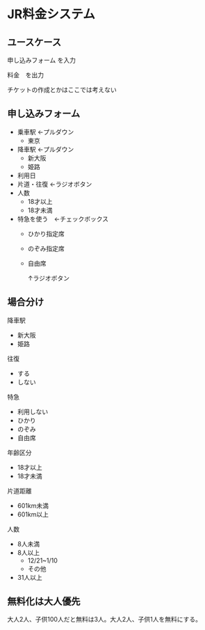 # JR料金システム
## ユースケース

申し込みフォーム を入力

料金　を出力

チケットの作成とかはここでは考えない

## 申し込みフォーム

- 乗車駅  ←プルダウン
    - 東京
- 降車駅  ←プルダウン
    - 新大阪
    - 姫路
- 利用日
- 片道・往復 ←ラジオボタン
- 人数
    - 18才以上
    - 18才未満
- 特急を使う　←チェックボックス
    - ひかり指定席
    - のぞみ指定席
	- 自由席

        ↑ラジオボタン
## 場合分け
降車駅
- 新大阪
- 姫路

往復
- する
- しない

特急
- 利用しない
- ひかり
- のぞみ
- 自由席

年齢区分
- 18才以上
- 18才未満

片道距離
- 601km未満
- 601km以上

人数
- 8人未満
- 8人以上
  - 12/21~1/10
  - その他
- 31人以上

## 無料化は大人優先

大人2人、子供100人だと無料は3人。大人2人、子供1人を無料にする。